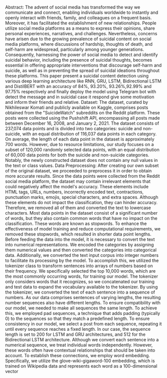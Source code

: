 Abstract: The advent of social media has transformed the way we communicate and connect, enabling individuals worldwide to instantly and openly interact with friends, family, and colleagues on a frequent basis. Moreover, it has facilitated the establishment of new relationships. People utilize social media platforms as a means to express their opinions, share personal experiences, narratives, and challenges. Nevertheless, concerns have arisen due to the growing prevalence of suicidal content on social media platforms, where discussions of hardship, thoughts of death, and self-harm are widespread, particularly among younger generations. Consequently, harnessing the power of social media to detect and identify suicidal behavior, including the presence of suicidal thoughts, becomes essential in offering appropriate interventions that discourage self-harm and suicide, as well as in preventing the spread of suicidal ideations throughout these platforms. This paper present a suicidal content detection using various deep learning architecture  like RNN, GRU, LSTM, Bidirectional LSTM and DistilBERT with an accuracy of 84%, 93.20%, 93.26%,92.99% and 97.75% respectively and finally deploy the model using Telegram bot with detect the message and in suicidal case it respond give some motivation and inform their friends and relative.
Dataset: The dataset, curated by Nikhileswar Komati and publicly available on Kaggle, comprises posts obtained from the "SuicideWatch" subreddits on the Reddit platform. These posts were collected using the Pushshift API, encompassing all posts made between December 16, 2008, and January 2, 2021. The dataset consists of 237,074 data points and is divided into two categories: suicide and non-suicide, with an equal distribution of 116,037 data points in each category. On average, the length of each data point in the dataset is approximately 700 words. However, due to resource limitations, our study focuses on a subset of 120,000 randomly selected data points, with an equal distribution of 60,000 data points for both the suicide and non-suicide categories. Notably, the newly constructed dataset does not contain any null values in the text or class values.
Data Preprocessing: After creating our own subset of the original dataset, we proceeded to preprocess it in order to obtain more accurate results. Since the data points were collected from the Reddit social media platform, the dataset may contain irrelevant elements that could negatively affect the model's accuracy. These elements include HTML tags, URLs, numbers, incorrectly encoded text, contractions, punctuation marks, emojis, special characters, and extra spaces. Although these elements do not impact the classification, they can hinder accuracy. Therefore, we removed all of them and converted the text to lowercase characters. Most data points in the dataset consist of a significant number of words, but they also contain common words that have no impact on the classification. These words are known as stopwords. To enhance the effectiveness of model training and reduce computational requirements, we removed these stopwords, which resulted in shorter data point lengths. Before feeding the data into the model, it is necessary to convert the text into numerical representations. We encoded the categories by assigning them numerical values and then converted the categories into categorical data. Additionally, we converted the text input corpus into integer numbers to facilitate its processing by the model. To accomplish this, we utilized the tokenizer class to transform sentences into arrays of numbers based on their frequency. We specifically selected the top 10,000 words, which are the most commonly occurring words, for training our model. The tokenizer only considers words that it recognizes, so we concatenated our training and test data to expand the vocabulary available to the tokenizer. By using the tokenizer, we converted the text of each sentence into a sequence of numbers. As our data comprises sentences of varying lengths, the resulting number sequences also have different lengths. To ensure compatibility with our model, we needed to make all sequences the same length. To achieve this, we employed pad sequences, a technique that adds padding (typically 0) to the sequences so that they match a predefined length. To ensure consistency in our model, we select a post from each sequence, repeating it until every sequence reaches a fixed length. In our case, the sequence length is set to 200 for LSTM and GRU architectures, and 512 for the Bidirectional LSTM architecture. Although we convert each sentence into a numerical sequence, we treat individual words independently. However, these words often have contextual relationships that should be taken into account. To establish these connections, we employ word embedding. Specifically, we utilize the glove-wiki-gigaword-100 embedding, which is trained on Wikipedia data and represents each word as a 100-dimensional vector
